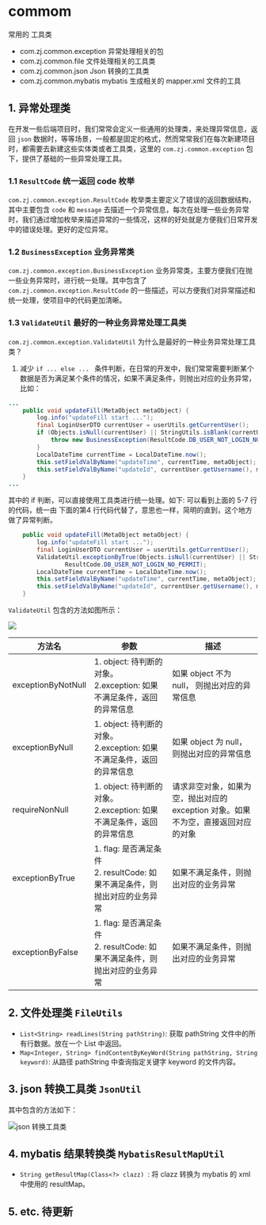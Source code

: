 # commom

常用的 工具类

+ com.zj.common.exception 异常处理相关的包
+ com.zj.common.file 文件处理相关的工具类
+ com.zj.common.json Json 转换的工具类
+ com.zj.common.mybatis mybatis 生成相关的 mapper.xml 文件的工具

## 1. 异常处理类

在开发一些后端项目时，我们常常会定义一些通用的处理类，来处理异常信息，返回 `json` 数据时，等等场景，一般都是固定的格式，然而常常我们在每次新建项目时，都需要去新建这些实体类或者工具类，这里的 `com.zj.common.exception` 包下，提供了基础的一些异常处理工具。

### 1.1 `ResultCode` 统一返回 code 枚举

`com.zj.common.exception.ResultCode` 枚举类主要定义了错误的返回数据结构，其中主要包含 `code` 和 `message` 去描述一个异常信息，每次在处理一些业务异常时，我们通过增加枚举来描述异常的一些情况，这样的好处就是方便我们日常开发中的错误处理。更好的定位异常。

### 1.2 `BusinessException` 业务异常类

`com.zj.common.exception.BusinessException` 业务异常类，主要方便我们在抛一些业务异常时，进行统一处理。其中包含了 `com.zj.common.exception.ResultCode` 的一些描述，可以方便我们对异常描述和统一处理，使项目中的代码更加清晰。

### 1.3 `ValidateUtil` 最好的一种业务异常处理工具类

`com.zj.common.exception.ValidateUtil` 为什么是最好的一种业务异常处理工具类？

1. 减少   `if ... else ... ` 条件判断，在日常的开发中，我们常常需要判断某个数据是否为满足某个条件的情况，如果不满足条件，则抛出对应的业务异常，比如：

```java
...
    public void updateFill(MetaObject metaObject) {
        log.info("updateFill start ...");
        final LoginUserDTO currentUser = userUtils.getCurrentUser();
        if (Objects.isNull(currentUser) || StringUtils.isBlank(currentUser.getUsername())) {
            throw new BusinessException(ResultCode.DB_USER_NOT_LOGIN_NO_PERMIT);
        }
        LocalDateTime currentTime = LocalDateTime.now();
        this.setFieldValByName("updateTime", currentTime, metaObject);
        this.setFieldValByName("updateId", currentUser.getUsername(), metaObject);
    }
...
```

其中的 if 判断，可以直接使用工具类进行统一处理。如下: 可以看到上面的 5-7 行的代码，统一由 下面的第4 行代码代替了，意思也一样，简明的直到，这个地方做了异常判断。

```java
    public void updateFill(MetaObject metaObject) {
        log.info("updateFill start ...");
        final LoginUserDTO currentUser = userUtils.getCurrentUser();
        ValidateUtil.exceptionByTrue(Objects.isNull(currentUser) || StringUtils.isBlank(currentUser.getUsername()),
                ResultCode.DB_USER_NOT_LOGIN_NO_PERMIT);
        LocalDateTime currentTime = LocalDateTime.now();
        this.setFieldValByName("updateTime", currentTime, metaObject);
        this.setFieldValByName("updateId", currentUser.getUsername(), metaObject);
    }
```

`ValidateUtil` 包含的方法如图所示：

![](https://img.zbus.top//zbus/blog/202309241738703.webp)

| 方法名             | 参数                                                         | 描述                                                         |
| ------------------ | ------------------------------------------------------------ | ------------------------------------------------------------ |
| exceptionByNotNull | 1. object: 待判断的对象。<br />2.exception:  如果不满足条件，返回的异常信息 | 如果 object 不为 null， 则抛出对应的异常信息                 |
| exceptionByNull    | 1. object: 待判断的对象。<br />2.exception:  如果不满足条件，返回的异常信息 | 如果 object 为 null， 则抛出对应的异常信息                   |
| requireNonNull     | 1. object: 待判断的对象。<br />2.exception:  如果不满足条件，返回的异常信息 | 请求非空对象，如果为空，抛出对应的 exception 对象。如果不为空，直接返回对应的对象 |
| exceptionByTrue    | 1. flag: 是否满足条件 <br />2. resultCode: 如果不满足条件，则抛出对应的业务异常 | 如果不满足条件，则抛出对应的业务异常                         |
| exceptionByFalse   | 1. flag: 是否满足条件 <br />2. resultCode: 如果不满足条件，则抛出对应的业务异常 | 如果不满足条件，则抛出对应的业务异常                         |

## 2.  文件处理类 `FileUtils`

+ `List<String> readLines(String pathString)`: 获取 pathString 文件中的所有行数据。放在一个 List 中返回。
+ `Map<Integer, String> findContentByKeyWord(String pathString, String keyword)`: 从路径 pathString 中查询指定关键字 keyword 的文件内容。

## 3. json 转换工具类 `JsonUtil`

其中包含的方法如下：

![json 转换工具类](https://img.zbus.top//zbus/blog/202309241744312.webp)

## 4. mybatis 结果转换类 `MybatisResultMapUtil`

+ `String getResultMap(Class<?> clazz) `: 将 clazz 转换为 mybatis 的 xml 中使用的 resultMap。



## 5. etc. 待更新